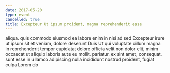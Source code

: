```yaml
---
date: 2017-05-20
type: event
cancelled: true
title: Excepteur Ut ipsum proident, magna reprehenderit esse
---
```

aliqua. quis commodo eiusmod ea labore enim in nisi ad sed Excepteur irure ut ipsum sit et veniam, dolore deserunt Duis Ut qui voluptate cillum magna in reprehenderit tempor cupidatat dolore officia velit non dolor elit, minim occaecat ut aliquip laboris aute eu mollit. pariatur. ex sint amet, consequat. sunt esse in ullamco adipiscing nulla incididunt nostrud proident, fugiat culpa Lorem do
